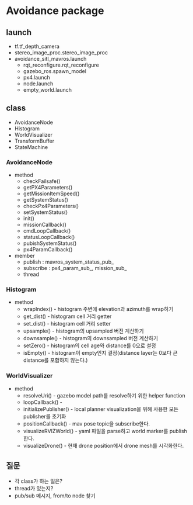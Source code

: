 # Avoidance package
## launch
 * tf.tf_depth_camera
 * stereo_image_proc.stereo_image_proc
 * avoidance_sitl_mavros.launch
   * rqt_reconfigure.rqt_reconfigure
   * gazebo_ros.spawn_model
   * px4.launch
   * node.launch
   * empty_world.launch

## class
 * AvoidanceNode
 * Histogram
 * WorldVisualizer
 * TransformBuffer
 * StateMachine

### AvoidanceNode
 * method
   * checkFailsafe()
   * getPX4Parameters()
   * getMissionItemSpeed()
   * getSystemStatus()
   * checkPx4Parameters()
   * setSystemStatus()
   * init()
   * missionCallback()
   * cmdLoopCallback()
   * statusLoopCallback()
   * pubishSystemStatus()
   * px4ParamCallback()
 * member
   * publish : mavros_system_status_pub_
   * subscribe : px4_param_sub_, mission_sub_
   * thread

### Histogram
 * method
   * wrapIndex() - histogram 주변에 elevation과 azimuth를 wrap하기
   * get_dist() - histogram cell 거리 getter
   * set_dist() - histogram cell 거리 setter
   * upsample() - histogram의 upsampled 버전 계산하기
   * downsample() - histogram의 downsampled 버전 계산하기
   * setZero() - histogram의 cell age와 distance를 0으로 설정
   * isEmpty() - histogram이 empty인지 결정(distance layer는 0보다 큰 distance를 포함하지 않는다.)

### WorldVisualizer
 * method
   * resolveUri() - gazebo model path를 resolve하기 위한 helper function
   * loopCallback() - 
   * initializePublisher() - local planner visualization을 위해 사용한 모든 publisher를 초기화
   * positionCallback() - mav pose topic을 subscribe한다.
   * visualizeRVIZWorld() - yaml 파일을 parse하고 world marker를 publish한다.
   * visualizeDrone() - 현재 drone position에서 drone mesh를 시각화한다.

## 질문
 * 각 class가 하는 일은?
 * thread가 있는지?
 * pub/sub 메시지, from/to node 찾기

